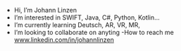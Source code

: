 - Hi, I’m Johann Linzen 
- I’m interested in SWIFT, Java, C#, Python, Kotlin...
- I’m currently learning Deutsch, AR, VR, MR, 
- I’m looking to collaborate on anyting
-How to reach me www.linkedin.com/in/johannlinzen
